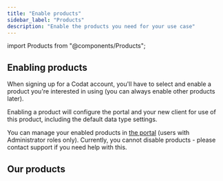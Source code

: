 ```yaml
---
title: "Enable products"
sidebar_label: "Products"
description: "Enable the products you need for your use case"
---
```


import Products from "@components/Products";

## Enabling products

When signing up for a Codat account, you'll have to select and enable a product you're interested in using (you can always enable other products later). 

Enabling a product will configure the portal and your new client for use of this product, including the default data type settings.

You can manage your enabled products in [the portal](https://app.codat.io/settings/products) (users with Administrator roles only). Currently, you cannot disable products - please contact support if you need help with this.

## Our products

<Products mini={true} verbose={true}/>
